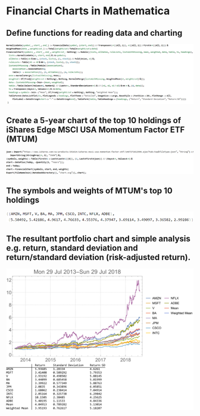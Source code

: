 # Financial Charts in Mathematica

## Define functions for reading data and charting
![Charts](HTMLFiles/portfolio_1.gif)

## Create a 5-year chart of the top 10 holdings of iShares Edge MSCI USA Momentum Factor ETF (MTUM)
![Charts](HTMLFiles/portfolio_2.gif)

## The symbols and weights of MTUM's top 10 holdings
![Charts](HTMLFiles/portfolio_3.png)

## The resultant portfolio chart and simple analysis e.g. return, standard deviation and return/standard deviation (risk-adjusted return).
![Charts](chart.svg)
